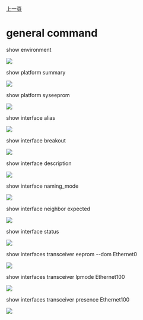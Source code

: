 [上一頁](https://jian-hong-wu.github.io/blog/sonic_command/)

# general command
show environment

![](https://jian-hong-wu.github.io/blog/sonic_command/general/1.png)

show platform summary

![](https://jian-hong-wu.github.io/blog/sonic_command/general/2.png)

show platform syseeprom

![](https://jian-hong-wu.github.io/blog/sonic_command/general/3.png)

show interface alias

![](https://jian-hong-wu.github.io/blog/sonic_command/general/7.png)

show interface breakout

![](https://jian-hong-wu.github.io/blog/sonic_command/general/8.png)

show interface description

![](https://jian-hong-wu.github.io/blog/sonic_command/general/10.png)

show interface naming_mode

![](https://jian-hong-wu.github.io/blog/sonic_command/general/11.png)

show interface neighbor expected

![](https://jian-hong-wu.github.io/blog/sonic_command/general/12.png)

show interface status

![](https://jian-hong-wu.github.io/blog/sonic_command/general/14.png)

show interfaces transceiver eeprom --dom Ethernet0

![](https://jian-hong-wu.github.io/blog/sonic_command/general/4.png)

show interfaces transceiver lpmode Ethernet100

![](https://jian-hong-wu.github.io/blog/sonic_command/general/5.png)

show interfaces transceiver presence Ethernet100

![](https://jian-hong-wu.github.io/blog/sonic_command/general/6.png)
